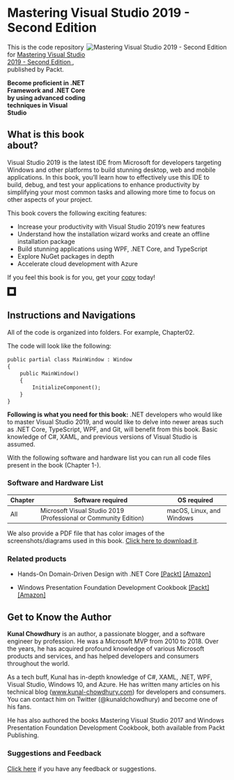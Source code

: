 # Mastering Visual Studio 2019 - Second Edition 

<a href="https://www.packtpub.com/programming/mastering-visual-studio-2019-second-edition?utm_source=github&utm_medium=repository&utm_campaign=9781789530094"><img src="https://www.packtpub.com/media/catalog/product/cache/e4d64343b1bc593f1c5348fe05efa4a6/9/7/9781789530094-original.jpeg" alt="Mastering Visual Studio 2019 - Second Edition " height="256px" align="right"></a>

This is the code repository for [Mastering Visual Studio 2019 - Second Edition ](https://www.packtpub.com/programming/mastering-visual-studio-2019-second-edition?utm_source=github&utm_medium=repository&utm_campaign=9781789530094), published by Packt.

**Become proficient in .NET Framework and .NET Core by using advanced coding techniques in Visual Studio**

## What is this book about?
Visual Studio 2019 is the latest IDE from Microsoft for developers targeting Windows and other platforms to build stunning desktop, web and mobile applications. In this book, you’ll learn how to effectively use this IDE to build, debug, and test your applications to enhance productivity by simplifying your most common tasks and allowing more time to focus on other aspects of your project.


This book covers the following exciting features:
* Increase your productivity with Visual Studio 2019’s new features 
* Understand how the installation wizard works and create an offline installation package 
* Build stunning applications using WPF, .NET Core, and TypeScript 
* Explore NuGet packages in depth 
* Accelerate cloud development with Azure 

If you feel this book is for you, get your [copy](https://www.amazon.com/dp/1789530091) today!

<a href="https://www.packtpub.com/?utm_source=github&utm_medium=banner&utm_campaign=GitHubBanner"><img src="https://raw.githubusercontent.com/PacktPublishing/GitHub/master/GitHub.png" 
alt="https://www.packtpub.com/" border="5" /></a>

## Instructions and Navigations
All of the code is organized into folders. For example, Chapter02.

The code will look like the following:
```
public partial class MainWindow : Window
{
    public MainWindow()
    {
        InitializeComponent();
    }
}
```

**Following is what you need for this book:**
.NET developers who would like to master Visual Studio 2019, and would like to delve into newer areas such as .NET Core, TypeScript, WPF, and Git, will benefit from this book. Basic knowledge of C#, XAML, and previous versions of Visual Studio is assumed.

With the following software and hardware list you can run all code files present in the book (Chapter 1-).
### Software and Hardware List
| Chapter | Software required | OS required |
| -------- | ------------------------------------ | ----------------------------------- |
| All | Microsoft Visual Studio 2019 (Professional or Community Edition) | macOS, Linux, and Windows |

We also provide a PDF file that has color images of the screenshots/diagrams used in this book. [Click here to download it](https://static.packt-cdn.com/downloads/9781789530094_ColorImages.pdf).

### Related products
* Hands-On Domain-Driven Design with .NET Core  [[Packt]](https://www.packtpub.com/application-development/hands-domain-driven-design-net-core?utm_source=github&utm_medium=repository&utm_campaign=9781788834094) [[Amazon]](https://www.amazon.com/dp/B07C5WSR9B)

* Windows Presentation Foundation Development Cookbook  [[Packt]](https://www.packtpub.com/application-development/windows-presentation-foundation-development-cookbook?utm_source=github&utm_medium=repository&utm_campaign=9781788399807) [[Amazon]](https://www.amazon.com/dp/1788399803)

## Get to Know the Author
**Kunal Chowdhury**
is an author, a passionate blogger, and a software engineer by profession. He was a Microsoft MVP from 2010 to 2018. Over the years, he has acquired profound knowledge of various Microsoft products and services, and has helped developers and consumers throughout the world.

As a tech buff, Kunal has in-depth knowledge of C#, XAML, .NET, WPF, Visual Studio, Windows 10, and Azure. He has written many articles on his technical blog (www.kunal-chowdhury.com) for developers and consumers. You can contact him on Twitter (@kunaldchowdhury) and become one of his fans.

He has also authored the books Mastering Visual Studio 2017 and Windows Presentation Foundation Development Cookbook, both available from Packt Publishing.

### Suggestions and Feedback
[Click here](https://docs.google.com/forms/d/e/1FAIpQLSdy7dATC6QmEL81FIUuymZ0Wy9vH1jHkvpY57OiMeKGqib_Ow/viewform) if you have any feedback or suggestions.
